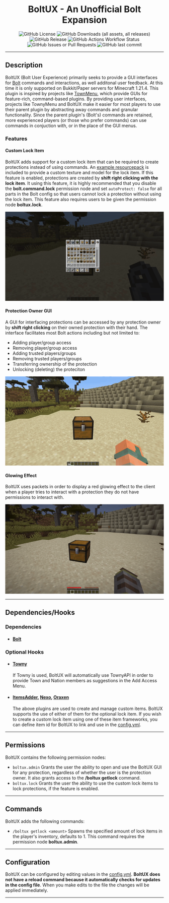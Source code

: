 <h1 style="text-align:center;">BoltUX - An Unofficial Bolt Expansion</h1>
<p style="text-align:center;">
    <img alt="GitHub License" src="https://img.shields.io/github/license/Alathra/BoltUX?style=for-the-badge&color=blue&labelColor=141417">
    <img alt="GitHub Downloads (all assets, all releases)" src="https://img.shields.io/github/downloads/Alathra/BoltUX/total?style=for-the-badge&labelColor=141417">
    <img alt="GitHub Release" src="https://img.shields.io/github/v/release/Alathra/BoltUX?include_prereleases&sort=semver&style=for-the-badge&label=LATEST%20VERSION&labelColor=141417">
    <img alt="GitHub Actions Workflow Status" src="https://img.shields.io/github/actions/workflow/status/Alathra/BoltUX/ci.yml?style=for-the-badge&labelColor=141417">
    <img alt="GitHub Issues or Pull Requests" src="https://img.shields.io/github/issues/Alathra/BoltUX?style=for-the-badge&labelColor=141417">
    <img alt="GitHub last commit" src="https://img.shields.io/github/last-commit/Alathra/BoltUX?style=for-the-badge&labelColor=141417">
</p>

---

## Description

BoltUX (Bolt User Experience) primarily seeks to provide a GUI interfaces for [Bolt](https://github.com/pop4959/Bolt) commands and interactions, as well additonal user feedback. At this time it is only supported on Bukkit/Paper servers for Minecraft 1.21.4. This plugin is inspired by projects like [TownMenu](https://github.com/cobrex1/TownyMenu), which provide GUIs for feature-rich, command-based plugins. By providing user interfaces, projects like TownyMenu and BoltUX make it easier for most players to use their parent plugin by abstracting away commands and granular functionality. Since the parent plugin's (Bolt's) commands are retained, more experienced players (or those who prefer commands) can use commands in conjuction with, or in the place of the GUI menus.

### Features
#### Custom Lock Item
BoltUX adds support for a custom lock item that can be required to create protections instead of using commands. An [example resourcepack](https://github.com/Alathra/BoltUX/blob/main/BoltUX-Resourcepack-1.0.zip) is included to provide a custom texture and model for the lock item. If this feature is enabled, protections are created by **shift right clicking with the lock item**. It using this feature, it is highly recommended that you disable the **bolt.command.lock** permission node and set ``autoProtect: false`` for all parts in the Bolt config so that users cannot lock a protection without using the lock item. This feature also requires users to be given the permission node **boltux.lock**.

![Lock Item Usage](https://github.com/Alathra/BoltUX/blob/main/docs/assets/lock_user.gif "Lock Usage")

#### Protection Owner GUI
A GUI for interfacing protections can be accessed by any protection owner by **shift right clicking** on their owned protection with their hand. The interface facilitates most Bolt actions including but not limited to:
* Adding player/group access
* Removing player/group access
* Adding trusted players/groups
* Removing trusted players/groups
* Transferring ownership of the protection
* Unlocking (deleting) the proteciton

![Protection Owner Gui](https://github.com/Alathra/BoltUX/blob/main/docs/assets/protection_owner_gui.gif "Protection Owner GUI")

#### Glowing Effect
BoltUX uses packets in order to display a red glowing effect to the client when a player tries to interact with a protection they do not have permissions to interact with.

![Protection Owner Gui](https://github.com/Alathra/BoltUX/blob/main/docs/assets/red_glow.gif "Protection Owner GUI")

---

## Dependencies/Hooks
### Dependencies
* #### [Bolt](https://github.com/pop4959/Bolt)
### Optional Hooks
* #### [Towny](https://github.com/TownyAdvanced/Towny)
    If Towny is used, BoltUX will automatically use TownyAPI in order to provide Town and Nation members as suggestions in the Add Access Menu. 
* #### [ItemsAdder](https://itemsadder.devs.beer/), [Nexo](https://docs.nexomc.com/), [Oraxen](https://oraxen.com/)
    The above plugins are used to create and manage custom items. BoltUX supports the use of either of them for the optional lock item. If you wish to create a custom lock item using one of these item frameworks, you can define item id for BoltUX to link and use in the [config.yml](https://github.com/Alathra/BoltUX/blob/main/src/main/resources/config.yml).

---

## Permissions
BoltUX contains the following permission nodes:
* ``boltux.admin``
Grants the user the ability to open and use the BoltUX GUI for any protection, regardless of whether the user is the protection owner. It also grants access to the **/boltux getlock** command.
* ``boltux.lock``
Grants the user the ability to use the custom lock items to lock protections, if the feature is enabled.
---

## Commands
BoltUX adds the following commands:
* ``/boltux getlock <amount>``
Spawns the specified amount of lock items in the player's inventory, defaults to 1. This command requires the permission node **boltux.admin**.

---

## Configuration

BoltUX can be configured by editing values in the [config.yml](https://github.com/Alathra/BoltUX/blob/main/src/main/resources/config.yml). **BoltUX does not have a reload command because it automatically checks for updates in the config file**. When you make edits to the file the changes will be applied immediately.

---


